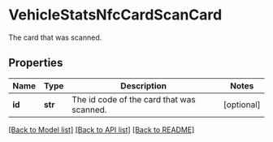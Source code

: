 # VehicleStatsNfcCardScanCard

The card that was scanned.
## Properties
Name | Type | Description | Notes
------------ | ------------- | ------------- | -------------
**id** | **str** | The id code of the card that was scanned. | [optional] 

[[Back to Model list]](../README.md#documentation-for-models) [[Back to API list]](../README.md#documentation-for-api-endpoints) [[Back to README]](../README.md)


